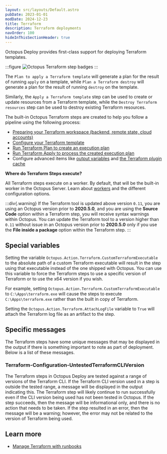 ```yaml
---
layout: src/layouts/Default.astro
pubDate: 2023-01-01
modDate: 2024-12-23
title: Terraform
description: Terraform deployments
navOrder: 100
hideInThisSectionHeader: true
---
```


Octopus Deploy provides first-class support for deploying Terraform templates.

:::figure
![Octopus Terraform step badges](/docs/deployments/terraform/images/terraform-step-badges.png)
:::

The `Plan to apply a Terraform template` will generate a plan for the result of running `apply` on a template, while `Plan a Terraform destroy` will generate a plan for the result of running `destroy` on the template.

Similarly, the `Apply a Terraform template` step can be used to create or update resources from a Terraform template, while the `Destroy Terraform resources` step can be used to destroy existing Terraform resources.

The built-in Octopus Terraform steps are created to help you follow a pipeline using the following process:

- [Preparing your Terraform workspace (backend, remote state, cloud accounts)](/docs/deployments/terraform/preparing-your-terraform-environment)
- [Configure your Terraform template](/docs/deployments/terraform/working-with-built-in-steps)
- [Run Terraform Plan to create an execution plan](/docs/deployments/terraform/plan-terraform)
- [Run Terraform Apply to process the created execution plan](/docs/deployments/terraform/apply-terraform-changes)
- Configure advanced items like [output variables](/docs/deployments/terraform/terraform-output-variables/) and [the Terraform plugin cache](/docs/deployments/terraform/plugin-cache)

**Where do Terraform Steps execute?**

All Terraform steps execute on a worker. By default, that will be the built-in worker in the Octopus Server. Learn about [workers](/docs/infrastructure/workers) and the different configuration options.

:::div{.warning}
If the Terraform tool is updated above version `0.11`, you are using an Octopus version prior to **2020.5.0**, and you are using the **Source Code** option within a Terraform step, you will receive syntax warnings within Octopus. You can update the Terraform tool to a version higher than `0.11` without issue in an Octopus version prior to **2020.5.0** only if you use the **File inside a package** option within the Terraform step.
:::

## Special variables

Setting the variable `Octopus.Action.Terraform.CustomTerraformExecutable` to the absolute path of a custom Terraform executable will result in the step using that executable instead of the one shipped with Octopus. You can use this variable to force the Terraform steps to use a specific version of Terraform or to use the x64 version if you wish.

For example, setting `Octopus.Action.Terraform.CustomTerraformExecutable` to `C:\Apps\terraform.exe` will cause the steps to execute `C:\Apps\terraform.exe` rather than the built in copy of Terraform.

Setting the `Octopus.Action.Terraform.AttachLogFile` variable to `True` will attach the Terraform log file as an artifact to the step.

## Specific messages

The Terraform steps have some unique messages that may be displayed in the output if there is something important to note as part of deployment. Below is a list of these messages.

### Terraform-Configuration-UntestedTerraformCLIVersion

The Terraform steps in Octopus Deploy are tested against a range of versions of the Terraform CLI. If the Terraform CLI version used in a step is outside the tested range, a message will be displayed in the output indicating this. The Terraform step will likely continue to run successfully even if the CLI version being used has not been tested in Octopus. If the step succeeds, then the message will be informational only, and there is no action that needs to be taken. If the step resulted in an error, then the message will be a warning; however, the error may not be related to the version of Terraform being used.

## Learn more

- [Manage Terraform with runbooks](/docs/runbooks/runbook-examples/terraform)
